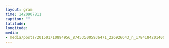 ```yaml
---
layout: gram
time: 1420907811
caption: ""
latitude: 
longitude: 
media:
- media/posts/201501/10894956_874535005936471_226926643_n_17841842014000351.jpg
---
```

